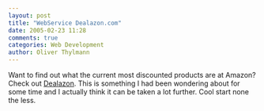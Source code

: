 ```yaml
---
layout: post
title: "WebService Dealazon.com"
date: 2005-02-23 11:28
comments: true
categories: Web Development
author: Oliver Thylmann
---
```



Want to find out what the current most discounted products are at Amazon? Check out  [Dealazon](http://www.dealazon.com/). This is something I had been wondering about for some time and I actually think it can be taken a lot further. Cool start none the less.

